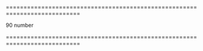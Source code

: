 <!--**
/*-------------------------------------------
    Auto-generated file. Do not modify.
-------------------------------------------

**-->
===========================================================================
<!--default-->90<!--/default-->
<!--type-->number<!--/type-->
===========================================================================

<!--shortDescription-->

<!--/shortDescription-->

<!--fullDescription-->

<!--/fullDescription-->